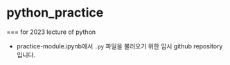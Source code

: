 # python_practice
===
for 2023 lecture of python
- practice-module.ipynb에서 `.py` 파일을 불러오기 위한 임시 github repository입니다.

